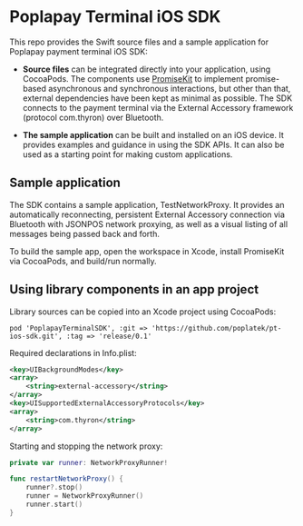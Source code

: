 # Poplapay Terminal iOS SDK

This repo provides the Swift source files and a sample application for Poplapay
payment terminal iOS SDK:

* **Source files** can be integrated directly into your application, using
  CocoaPods.  The components use [PromiseKit](https://github.com/PromiseKit)
  to implement promise-based asynchronous and synchronous interactions, but
  other than that, external dependencies have been kept as minimal as possible. 
  The SDK connects to the payment terminal via the External Accessory framework
  (protocol com.thyron) over Bluetooth.

* **The sample application** can be built and installed on an iOS device. 
  It provides examples and guidance in using the SDK APIs.  It can also be used
  as a starting point for making custom applications.

## Sample application

The SDK contains a sample application, TestNetworkProxy. It provides an
automatically reconnecting, persistent External Accessory connection via
Bluetooth with JSONPOS network proxying, as well as a visual listing of all
messages being passed back and forth.

To build the sample app, open the workspace in Xcode, install PromiseKit via
CocoaPods, and build/run normally.

## Using library components in an app project

Library sources can be copied into an Xcode project using CocoaPods:

```
pod 'PoplapayTerminalSDK', :git => 'https://github.com/poplatek/pt-ios-sdk.git', :tag => 'release/0.1'
```

Required declarations in Info.plist:

```xml
<key>UIBackgroundModes</key>
<array>
    <string>external-accessory</string>
</array>
<key>UISupportedExternalAccessoryProtocols</key>
<array>
    <string>com.thyron</string>
</array>
```

Starting and stopping the network proxy:

```swift
private var runner: NetworkProxyRunner!

func restartNetworkProxy() {
    runner?.stop()
    runner = NetworkProxyRunner()
    runner.start()
}
```
